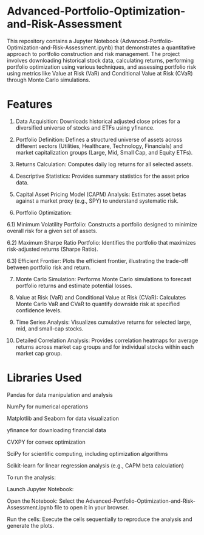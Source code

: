 # Advanced-Portfolio-Optimization-and-Risk-Assessment

This repository contains a Jupyter Notebook (Advanced-Portfolio-Optimization-and-Risk-Assessment.ipynb) that demonstrates a quantitative approach to portfolio construction and risk management. The project involves downloading historical stock data, calculating returns, performing portfolio optimization using various techniques, and assessing portfolio risk using metrics like Value at Risk (VaR) and Conditional Value at Risk (CVaR) through Monte Carlo simulations.

# Features

1) Data Acquisition: Downloads historical adjusted close prices for a diversified universe of stocks and ETFs using yfinance.

2) Portfolio Definition: Defines a structured universe of assets across different sectors (Utilities, Healthcare, Technology, Financials) and market capitalization groups (Large, Mid, Small Cap, and Equity ETFs).

3) Returns Calculation: Computes daily log returns for all selected assets.

4) Descriptive Statistics: Provides summary statistics for the asset price data.

5) Capital Asset Pricing Model (CAPM) Analysis: Estimates asset betas against a market proxy (e.g., SPY) to understand systematic risk.

6) Portfolio Optimization:

6.1) Minimum Volatility Portfolio: Constructs a portfolio designed to minimize overall risk for a given set of assets.

6.2) Maximum Sharpe Ratio Portfolio: Identifies the portfolio that maximizes risk-adjusted returns (Sharpe Ratio).

6.3) Efficient Frontier: Plots the efficient frontier, illustrating the trade-off between portfolio risk and return.

7) Monte Carlo Simulation: Performs Monte Carlo simulations to forecast portfolio returns and estimate potential losses.

8) Value at Risk (VaR) and Conditional Value at Risk (CVaR): Calculates Monte Carlo VaR and CVaR to quantify downside risk at specified confidence levels.

9) Time Series Analysis: Visualizes cumulative returns for selected large, mid, and small-cap stocks.

10) Detailed Correlation Analysis: Provides correlation heatmaps for average returns across market cap groups and for individual stocks within each market cap group.

# Libraries Used

Pandas for data manipulation and analysis

NumPy for numerical operations

Matplotlib and Seaborn for data visualization

yfinance for downloading financial data

CVXPY for convex optimization

SciPy for scientific computing, including optimization algorithms

Scikit-learn for linear regression analysis (e.g., CAPM beta calculation)


To run the analysis:

Launch Jupyter Notebook:

Open the Notebook: Select the Advanced-Portfolio-Optimization-and-Risk-Assessment.ipynb file to open it in your browser.

Run the cells: Execute the cells sequentially to reproduce the analysis and generate the plots.

